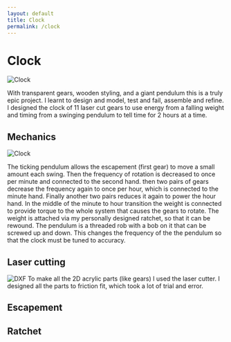 ```yaml
---
layout: default
title: Clock
permalink: /clock
---
```


# Clock
<p>
    <img alt="Clock" src="/sebsite/images/clock1.jpg" id="rightfloat"> 
</p>
With transparent gears, wooden styling, and a giant pendulum this is a truly epic project. I learnt to design and model, test and fail, assemble and refine. 
I designed the clock of 11 laser cut gears to use energy from a falling weight and timing from a swinging pendulum to tell time for 2 hours at a time. 

## Mechanics
<p>
    <img alt="Clock" src="/sebsite/images/clockgif.gif" id="rightfloat"> 

The ticking pendulum allows the escapement (first gear) to move a small amount each swing. Then the frequency of rotation is decreased to once per minute and connected to the second hand. then two pairs of gears decrease the frequency again to once per hour, which is connected to the minute hand. Finally another two pairs reduces it again to power the hour hand. In the middle of the minute to hour transition the weight is connected to provide torque to the whole system that causes the gears to rotate. The weight is attached via my personally designed ratchet, so that it can be rewound.
The pendulum is a threaded rob with a bob on it that can be screwed up and down. This changes the frequency of the the pendulum so that the clock must be tuned to accuracy.
</p>

## Laser cutting
<img alt="DXF" src="/sebsite/images/clockdxf.jpg" id="rightfloat"> 
To make all the 2D acrylic parts (like gears) I used the laser cutter. I designed all the parts to friction fit, which took a lot of trial and error. 

## Escapement 


## Ratchet

